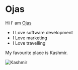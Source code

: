 # Ojas

 Hi I' am [Ojas](https://github.com/ojasthisisde) 
 
* I Love software development
* I Love marketing 
* I Love travelling

 My favourite place is Kashmir.

 ![Kashmir](https://image.shutterstock.com/image-photo/beautiful-mountain-view-snow-sonamarg-260nw-556440586.jpg)


